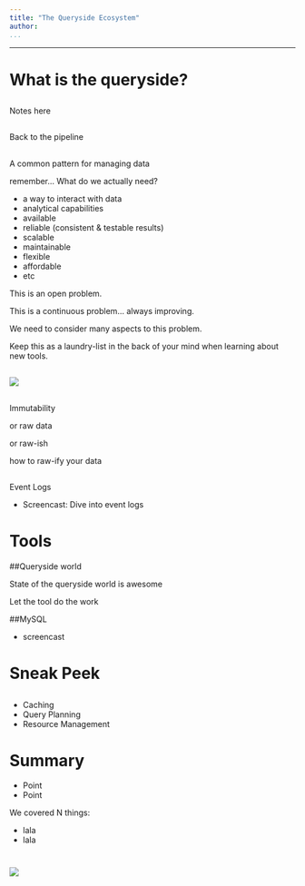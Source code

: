```yaml
---
title: "The Queryside Ecosystem"
author:
...
```


---

# What is the queryside?
##

<div class="notes">
Notes here
</div>

## 

Back to the pipeline

## 

A common pattern for managing data

<div class="notes">

remember... What do we actually need?

- a way to interact with data
- analytical capabilities
- available
- reliable (consistent & testable results)
- scalable
- maintainable
- flexible
- affordable
- etc

This is an open problem.

This is a continuous problem... always improving.

We need to consider many aspects to this problem.

Keep this as a laundry-list in the back of your mind when learning about new tools.

</div>

##

![](images/classifying-with-state.svg)

##

Immutability
<div class="notes">
or raw data

or raw-ish

how to raw-ify your data
</div>

## 
Event Logs
- Screencast: Dive into event logs



# Tools
##Queryside world


<div class="notes">
State of the queryside world is awesome

Let the tool do the work
</div>

##MySQL
- screencast

# Sneak Peek
##

##

- Caching
- Query Planning
- Resource Management

<div class="notes">

</div>



# Summary

- Point
- Point

<div class="notes">
We covered N things:

- lala
- lala

</div>


#

<img class="logo" src="images/berkeley-school-of-information-logo.png"/>




